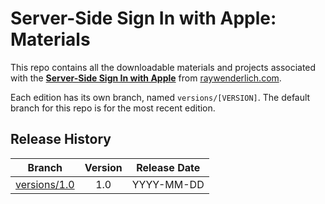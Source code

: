# Server-Side Sign In with Apple: Materials

This repo contains all the downloadable materials and projects associated with the **[Server-Side Sign In with Apple](https://www.raywenderlich.com/library)** from [raywenderlich.com](https://www.raywenderlich.com).

Each edition has its own branch, named `versions/[VERSION]`. The default branch for this repo is for the most recent edition.

## Release History

| Branch                                                                                  | Version | Release Date |
| --------------------------------------------------------------------------------------- |:-------:|:------------:|
| [versions/1.0](https://github.com/raywenderlich/video-ssia-materials/tree/versions/1.0) | 1.0     | YYYY-MM-DD   |

